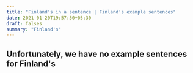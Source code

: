 ```yaml
---
title: "Finland's in a sentence | Finland's example sentences"
date: 2021-01-20T19:57:50+05:30
draft: falses
summary: "Finland's"
---
```

## Unfortunately, we have no example sentences for Finland's                 
